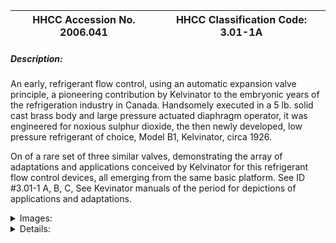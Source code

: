| **HHCC Accession No. 2006.041** |**HHCC Classification Code:  3.01-1A**|
| ----------- | ----------- |
##### Description:
An early, refrigerant flow control, using an automatic expansion valve principle, a pioneering contribution by Kelvinator to the embryonic years of the refrigeration industry in Canada. Handsomely executed in a 5 lb. solid cast brass body and large pressure actuated diaphragm operator, it was engineered for noxious sulphur dioxide, the then newly developed, low pressure refrigerant of choice, Model B1, Kelvinator, circa 1926. 

On of a rare set of three similar valves, demonstrating the array of adaptations and applications conceived by Kelvinator for this refrigerant flow control devices, all emerging from the same basic platform. See ID #3.01-1 A, B, C, See Kevinator manuals of the period for depictions of applications and adaptations.


<details>
	<summary>Images:</summary>
<div class="gallery gallery-wrapper--full" contenteditable="false" data-is-empty="false" data-translation="Add images" data-columns="6">
<figure class="gallery__item"><a href="#DOMAIN_NAME#gallery/3.01-1a.jpg" data-size="2014x1265"><img src="#DOMAIN_NAME#gallery/3.01-1a-thumbnail.jpg" alt=""></a></figure>
<figure class="gallery__item"><a href="#DOMAIN_NAME#gallery/3.01-1aa.jpg" data-size="1876x1289"><img src="#DOMAIN_NAME#gallery/3.01-1aa-thumbnail.jpg" alt=""></a></figure>
</div>
</details>


<details>
	<summary>Details:</summary>

##### Group:
3.01 Refrigerant Flow Controls - Household

##### Make:
Kelvinator

##### Manufacturer:
Kelvinator, Detroit Michigan

##### Model:
B1

##### Serial No.:
8001

##### Size:
7 x 4 x 6 in. h

##### Weight:
5 lbs.

##### Circa:
1926

##### Rating:
Exhibit, education, and research quality, illustrating the engineering design, construction, and operating principles, of quite possibly the earliest refrigerant flow control used in the commercial production of household refrigerators marketed in Canada

##### Patent Date/Number:
Patented May 15, 1923, other patents pending

##### Provenance:
From York County (York Region) Ontario, once a rich agricultural hinterlands, attracting early settlement in the last years of the 18th century. Located on the north slopes of the Oak Ridges Moraine, within 20 miles of Toronto, the County would also attract early ex-urban development, to be come a wealthy market place for the emerging household and consumer technologies of the early and mid 20th century. 

This specimen valve was installed on an early brine tank evaporator in a Kelvinator cabinet refrigerator used in a home in York County [York Region] north of Toronto through the mid 1920's through early 30's.

This artifact was discovered in the 1950's in the used stock of T. H. Oliver, Refrigeration and Electric Sales and Service, Aurora, Ontario, an early worker in the field of agricultural, industrial and consumer technology.

##### Type and Design:
Automatic refrigerant pressure compensated
Diaphragm actuated

##### Construction:
Cast brass body

##### Material:


##### Special Features:
Heavy, 5 lb. cast brass body
Handsomely embossed with kelvinator logo
Over coated with aluminium paint, employing a dispersion of aluminium particles in oil-based paint vehicle, new for the period     
Adjustment screw capped and water sealed with knurled brass, screw in cover plate
Heavy brass, threaded access ports for the service of internal mechanism
The valve was conceived by Kelvinator with a spring compensated, 3" round diaphragm and brass needle seat, and equipped with built-in strainer and pressure adjustment screw, the precursor of much more sophisticated devices to come.

##### Accessories:


##### Capacities:


##### Performance Characteristics:


##### Operation:


##### Control and Regulation:


##### Targeted Market Segment:


##### Consumer Acceptance:


##### Merchandising:


##### Market Price:


##### Technological Significance:
A rare specimen of a self-regulating, spring compensated, automatic expansion valve patented by Kelvinator in 1923 and used to maintain cooling units [evaporators], in mechanically cooled refrigerators, at the desired refrigerant pressure. 
-     One of a rare set of three similar valves, demonstrating the vast array of adaptations and applications conceived by Kelvinator for this refrigerant flow control devices, all emerging from the same basic platform. See ID #3.01-1 A, B, C  Kelvinator's various manual of the period show the many applications and adaptations that would flow from this basic design concept. 
This artifact of history tells the many stories of early adoption of this particular fluid flow technology. After a brief flurry of excitement over the use of costly and delicate float operated devices, as a more efficient means of flow control, industry engineers would return to the automatic expansion valve in the early 30's. But by then the automatic expansion valve would be a smaller and much more precisely calibrated and efficient device. While the automatic expansion valve was less efficient in its effective use of evaporator surface than high and low side float systems [See  HHCC Series 3.01 artifacts], it had the advantage of reliability and price, as well as serviceability. 
The device demonstrates the manner in which the scientific knowledge, materials and manufacturing methods of the times would come to be used in a refrigerant flow control, popularly appearing in the kitchens of the privileged across the nation. 
The artifact is suggestive of the problems faced by the emerging refrigeration service sector in Canada. Kelvinator's service manual, March 1928 gave full details for cleaning and adjustment on which the homeowner would regularly depend, and in turn the manufacturer, for continued customer satisfaction.

##### Industrial Significance:


##### Socio-economic Significance:


##### Socio-cultural Significance:
The socio-cultural significance of the impact of the unobtrusive, automatic expansion valve on life in Canada, throughout the early part of the 20th century, would be hard to over-estimate. It would become the quintessential, automated refrigerant flow regulating device used in homes, farms and commercial refrigeration applications across the country, giving way to other flow control devices, including thermostatic expansion valves and capillary lines, as the century progressed.
It was a period in which machinery in the home was often not at all welcome, being viewed with the suspicion that comes with novelty. Machinery belonged on the farm and on the factory floor, but not in the Canadian home. Here it was considered noisy and hazardous, a potential threat to personal and private property.
The mere notion of a self regulating, mechanical device that could be trusted to stop and start and self regulate itself reliably, over long periods of time was simply not part of popular experience of Canadians of the time. 
Thus, in addition to the immense array technical problems which remained to resolved, there was an equally large array of socio- cultural challenges to be over come by manufactures in convincing their public to be early adopters of refrigeration technology in the home - in the face of massive mistrust and apprehension. 
Conversely, for those that were in a financial postion of enjoying the many benefits of the technology, there were multiple factors tending to attract advocates. Included were: the human need to be seen as an early, recognized leader in adoption, the need for socio-economic status in the community, as well as the allure of new taste sensations, a break with overwhelming, desperate boredom of the daily dietary offerings of the period.

##### Donor:
G. Leslie Oliver, The T. H. Oliver HVACR Collection

##### HHCC Storage Location:


##### Tracking:


##### Bibliographic References:
Kelvinator Service Manual, Copywrite 1928, Kelvinator Detroit Mich.

##### Notes:


##### Related Reports:
CMx02, CMX04 exhibit catalogues
</details>
